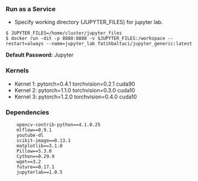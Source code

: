 ### Run as a Service

- Specify working directory (JUPYTER_FILES) for jupyter lab. 
```
$ JUPYTER_FILES=/home/cluster/jupyter_files
$ docker run -dit -p 8888:8888 -v $JUPYTER_FILES:/workspace --restart=always --name=jupyter_lab fatihbaltaci/jupyter_generic:latest
```

**Default Password:** Jupyter

### Kernels

- Kernel 1: pytorch=0.4.1 torchvision=0.2.1 cuda90
- Kernel 2: pytorch=1.1.0 torchvision=0.3.0 cuda10
- Kernel 3: pytorch=1.2.0 torchvision=0.4.0 cuda10


### Dependencies

```
	opencv-contrib-python==4.1.0.25
	mlflow==0.9.1 
	youtube-dl 
	scikit-image==0.13.1 
	matplotlib==3.1.0 
	Pillow==5.3.0 
	Cython==0.29.9 
	wget==3.2 
	future==0.17.1 
	jupyterlab==1.0.5
```

